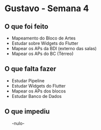 <h1> Gustavo - Semana 4</h1>

<h2>O que foi feito</h2>
<ul>
  <li>Mapeamento do Bloco de Artes</li>
  <li>Estudar sobre Widgets do Flutter</li>
  <li>Mapear os APs da BDI (externo das salas)</li>
  <li>Mapear os APs do BC (Térreo)</li>
</ul>

<h2>O que falta fazer</h2>
    
<ul>
  <li> Estudar Pipeline</li>
  <li> Estudar Widgets do Flutter </li>
  <li> Mapear os APs dos blocos</li>
  <li> Estudar Banco de Dados</li>
</ul>

<h2>O que impediu</h2>
  <ul>
   -nulo-
  </ul>


